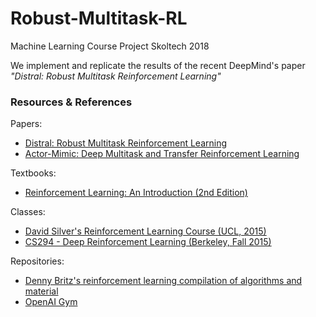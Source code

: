 # Robust-Multitask-RL
 Machine Learning Course Project Skoltech 2018
 
We implement and replicate the results of the recent DeepMind's paper *"Distral: Robust Multitask Reinforcement Learning"*
 
### Resources & References

Papers:

- [Distral: Robust Multitask Reinforcement Learning](https://arxiv.org/pdf/1707.04175.pdf)
- [Actor-Mimic: Deep Multitask and Transfer Reinforcement Learning](https://arxiv.org/abs/1511.06342)

Textbooks:

- [Reinforcement Learning: An Introduction (2nd Edition)](http://incompleteideas.net/book/bookdraft2018jan1.pdf)

Classes:

- [David Silver's Reinforcement Learning Course (UCL, 2015)](http://www0.cs.ucl.ac.uk/staff/d.silver/web/Teaching.html)
- [CS294 - Deep Reinforcement Learning (Berkeley, Fall 2015)](http://rll.berkeley.edu/deeprlcourse/)

Repositories: 

- [Denny Britz's reinforcement learning compilation of algorithms and material](https://github.com/dennybritz/reinforcement-learning)
- [OpenAI Gym](https://github.com/openai/gym)

